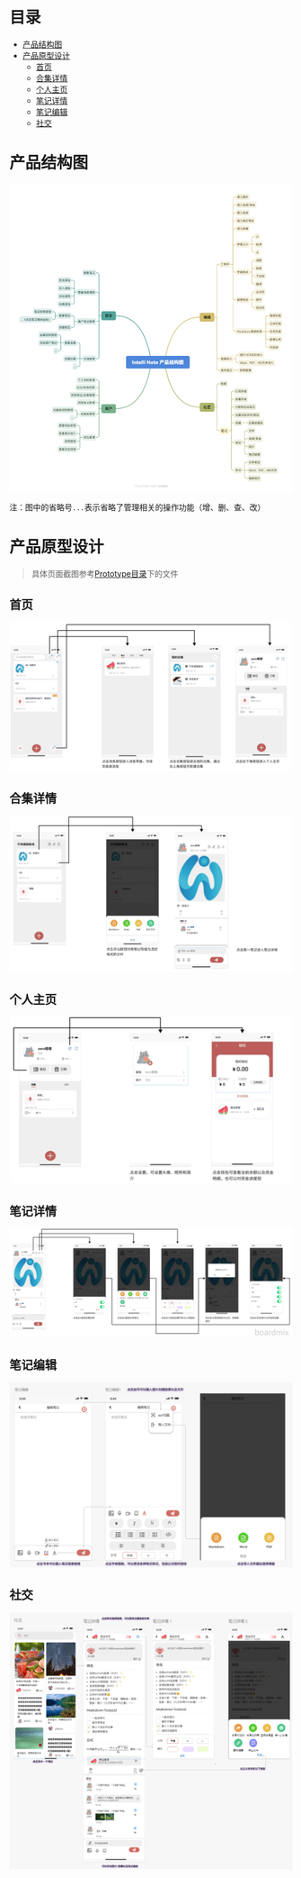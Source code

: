 # 目录
- [产品结构图](#产品结构图)
- [产品原型设计](#产品原型设计)
  - [首页](#首页)
  - [合集详情](#合集详情)
  - [个人主页](#个人主页)
  - [笔记详情](#笔记详情)
  - [笔记编辑](#笔记编辑)
  - [社交](#社交)

# 产品结构图

![Intelli Note 产品结构图](./images/intelli-note-product-structure.png)

注：图中的省略号`...`表示省略了管理相关的操作功能（增、删、查、改）

# 产品原型设计

> 具体页面截图参考[Prototype目录](./prototype)下的文件

## 首页

![首页](./images/首页.png)

## 合集详情

![合集详情](./images/合集详情.png)

## 个人主页

![个人主页](./images/个人主页.png)

## 笔记详情

![笔记详情](./images/笔记详情.png)

## 笔记编辑

![笔记编辑](./images/笔记编辑.png)

## 社交

![社交](./images/社交.png)
